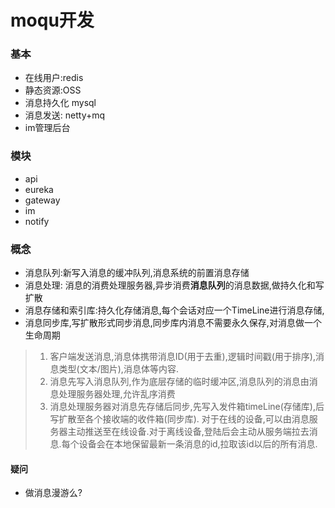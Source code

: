 # moqu开发

### 基本
- 在线用户:redis
- 静态资源:OSS
- 消息持久化 mysql
- 消息发送: netty+mq
- im管理后台 

### 模块
- api
- eureka
- gateway
- im
- notify

### 概念
- 消息队列:新写入消息的缓冲队列,消息系统的前置消息存储
- 消息处理: 消息的消费处理服务器,异步消费**消息队列**的消息数据,做持久化和写扩散
- 消息存储和索引库:持久化存储消息,每个会话对应一个TimeLine进行消息存储,
- 消息同步库,写扩散形式同步消息,同步库内消息不需要永久保存,对消息做一个生命周期

> 1. 客户端发送消息,消息体携带消息ID(用于去重),逻辑时间戳(用于排序),消息类型(文本/图片),消息体等内容.
> 2. 消息先写入消息队列,作为底层存储的临时缓冲区,消息队列的消息由消息处理服务器处理,允许乱序消费
> 3. 消息处理服务器对消息先存储后同步,先写入发件箱timeLine(存储库),后写扩散至各个接收端的收件箱(同步库).
> 对于在线的设备,可以由消息服务器主动推送至在线设备.对于离线设备,登陆后会主动从服务端拉去消息.每个设备会在本地保留最新一条消息的id,拉取该id以后的所有消息.

#### 疑问

- 做消息漫游么?